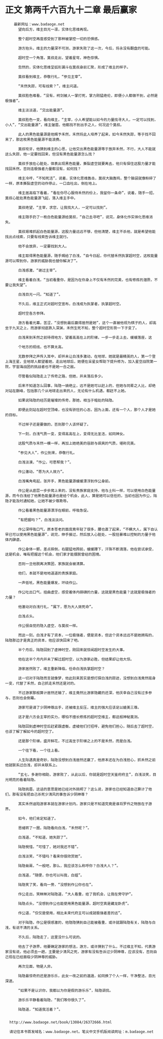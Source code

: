 # 正文 第两千六百九十二章 最后赢家
        最新网址：www.badaoge.net
          望向后方，维主目光一凛，实体化思维再现。
      
          整个超时空再度感受到了那种被掌控一切的恐惧感。
      
          游方抬头，维主的力量深不可测，游家失败了这一次，今后，将永没有翻盘的可能。
      
          超时空一个角落，莫叔走出，望着星穹，神色惊惧。
      
          忽然的，实体化思维呈弧形漏斗在莫叔身前汇聚，形成了维主的样子。
      
          莫叔看到维主，恭敬行礼，“参见主宰”。
      
          “禾然失踪，可有线索？”，维主问道。
      
          莫叔脸色难看，“没有，柯剑被人一掌打死，掌力刚猛绝伦，即便小人都做不到，必然是极强者”。
      
          维主淡淡道，“交出能量源”。
      
          莫叔脸色一变，看向维主，“主宰，小人希望能以如今的力量找寻大人，一定可以找到，小人”，“交出能量源”，维主皱眉，他都找不到出手之人，何况这个莫叔。
      
          此人的黑色能量源是他赐予禾然，禾然将此人培养了起来，如今禾然失踪，等于找不回来了，那这枚黑色能量源不能浪费。
      
          莫叔咬牙，他猜到维主的心思，让他交出黑色能量源等于放弃禾然，不行，大人不能就这么失踪，他一定要找回来，但没有黑色能量源怎么找？
      
          莫叔手放在心脏处，体表出现黑色能量，撕裂虚空就要离去，他只有保住这股力量才能找回禾然，否则连极强者力量都没有，如何找？
      
          维主冷哼，“不知死活”，说着，实体化思维轰击，莫叔大脑轰鸣，整个脑袋就像粉碎了一样，原本撕裂虚空的动作停止，一口血吐出，倒在地上。
      
          维主居高临下看着，“看在你尽心服侍禾然的份上，我留你一条命”，说着，随手一招，莫叔心脏处黑色能量源飞起，落入维主手中。
      
          莫叔绝望，“主宰，求您，让我找大人，一定可以找到”。
      
          维主随手扔了一枚白色能量源给莫叔，“自己去寻吧”，说完，身体化作实体化思维消失。
      
          莫叔艰难抓起白色能量源，这股力量远远不够，但他清楚，维主不杀他，就是希望他能找出点线索，只要有线索告诉维主就行。
      
          他不会放弃，一定要找到大人。
      
          维主取得黑色能量源，随手赐给了白浅，“自今日起，你代替禾然执掌超时空，这枚能量源可以帮到你，游家的威胁我也替你解决了”。
      
          白浅感激，“谢过主宰”。
      
          维主看着白浅，“当初看重你，是因为在你身上不仅有禾然的完美，也有修炼的潜质，不要让我失望”。
      
          白浅目光一闪，“知道了”。
      
          不久后，维主正式对超时空宣布，白浅成为执掌者，执掌超时空。
      
          超时空各方参拜。
      
          游方看着光幕，苦涩，“没想到最后赢得居然是她”，这个一直被他视为棋子的人，却高坐于九天之上，而游家彻底跌入深渊，禾然生死不知，整个超时空形势一下子变了。
      
          白浅来到禾然之前待得地方，望着高高在上的阶梯，一步一步走上去，缓缓落座，这
      
          个地方的视线，也不算太高。
      
          无数参拜之声传入耳中，却并未让白浅多激动，在地球，她就是最精英的人，第一个登上海王星，全地球人都望着她，走出地球后，她便在采星女帮助下提升修为，加入星空战院第一院，宇宙海战团的挑战者也不是她一合之敌。
      
          尽管看似陆隐走上了传奇之路，但她，并未落后多少。
      
          后来不知道怎么回事，陆隐一骑绝尘，远不是她可以赶上的，但她与同辈之人比，却绝对站在巅峰，包括那几个从地球走出来的人，无论有什么机遇，都赶不上她。
      
          如果说陆隐的经历是璀璨的传奇，那她，相当于暗处的陆隐。
      
          即便此刻站在超时空顶峰，也没有骄狂的心态，因为上面，还有一个人，那个人才是她的目标。
      
          不过样子还是要做的，否则那个人该怀疑了。
      
          下一刻，白浅气质一变，变得高高在上，变得无比圣洁，如同神女。
      
          这股气质与禾然一模一样，再加上她绝美的容颜与飒爽的气质，堪称完美。
      
          “参见大人”，作公到来，恭敬行礼。
      
          白浅淡漠，“作公，可愿帮我？”。
      
          作公激动，“愿为大人效力”。
      
          白浅嘴角弯起，张开手，黑色能量源缓缓漂浮到作公身前。
      
          作公是从底层一步步爬上来的，没有贵族家庭支持，他与土科一样，可以使用白色能量源，而今白浅给了他黑色能量源也是给个机会，此人，算是她可以信任的，当初也因为作公，陆隐才能及时通知她，让她不被少尊欺辱。
      
          作公看着黑色能量源漂浮在眼前，呼吸急促。
      
          “有把握吗？”，白浅淡淡问。
      
          作公深呼吸口气，原本苍老的面庞竟年轻了很多，腰也直了起来，“不瞒大人，属下自认早已可以使用黑色能量源”，说完，伸手接过，然后放入心脏处，一股狂暴难以控制的力量于他体内肆虐。
      
          作公身体一颤，差点摔倒，右腿猛地跨前，缓缓蹲下，汗珠不断滴落，他在尝试承受，这是机会，唯有把握这个机会，他们家才能摆脱曾经的困境。
      
          否则一旦他脱离决策团，家族就会被清算。
      
          他们，本就不是地地道道的贵族家庭。
      
          一声低吼，黑色能量爆发，环绕作公。
      
          作公吐出口气，扭曲虚空，感受着体内磅礴的力量，这就是黑色能量？这就是极强者的力量？
      
          他激动对白浅行礼，“属下，愿为大人效死命”。
      
          白浅点头。
      
          作公很自觉的隐入虚空，与莫叔一样。
      
          而这一刻，白浅才有了资本，一位极强者，便是资本，但这个资本远远不是她拥有的，陆隐那边才是真正的资本，他应该快回来了吧。
      
          半个月后，陆隐回到了虚神时空，刚回来就惊闻超时空发生的大事。
      
          他在这半个月内并未了解过超时空，以为游家必胜，但结果却让他大惊。
      
          游家居然败了，维主重新降临，任命白浅执掌超时空？
      
          这一切对于陆隐而言就像梦，他此刻来其实是想打探白浅的踪迹，没想到白浅竟然摇身一变，代替了禾然，自己抓走禾然还是对的。
      
          不过游家那般算计居然还输了，维主竟然比游家隐藏的还深，他庆幸自己没有过多参与，否则也会倒霉。
      
          游家可是请了少阴神尊出手，还被维主反压，维主的强大应该足以媲美三尊。
      
          这才是六方会主宰的实力，哪怕不擅长修炼的超时空维主，都这般神秘莫测。
      
          陆隐回到虚神时空后赶紧跟虚衡，虚棱他们打招呼，避免他们担心，随后去了超时空，也该了解了解如今的超时空了。
      
          还是那个阶梯，盛开鲜花，不过高坐于阶梯之上的不是禾然，而是白浅。
      
          一个往下看，一个往上看。
      
          人生际遇真是奇妙，陆隐没想到白浅居然还赢了，他原本还在为白浅担心，抓禾然之前他就联系过白浅，却并未联系上。
      
          “玄七，多谢你相助，游家败了，从此以后，你就是超时空天鉴府府主”，白浅淡笑，目光明亮的看着陆隐。
      
          陆隐挑眉，这话的意思是她已经对外挑明了？这么说，游家也已经知道自己算计了他们，那有没有把自己杀死少清风的事告诉少阴神尊？
      
          其实禾然诬陷游家本就在游家计划内，游家只是不知道究竟是谁将罗仱之物放在子游界。
      
          如今，他们肯定知道了。
      
          思绪转了一圈，陆隐看向白浅，“禾然呢？”。
      
          白浅道，“不知道，她失踪了”。
      
          陆隐惋惜，“可惜了，她对我还不错”。
      
          白浅淡笑，“不错吗？看来你很欣赏她”。
      
          陆隐耸肩，“一般吧，那么，我应该怎么称呼你？白浅大人？”。
      
          白浅道，“随便，你也可以叫我，白姐”。
      
          陆隐笑了笑，看向一旁，“没想到作公你也在”。
      
          作公走出，笑眯眯对陆隐道，“大人看重，给了我机会，让我在旁守护”。
      
          陆隐点头，“没想到作公也能使用黑色能量源，超时空真是藏龙卧虎”。
      
          作公道，“仅仅是使用，相比未来代府主可以成就极强者差的远”。
      
          对于陆隐，作公是很感激的，他隐隐猜到自己能被看重，或许就跟陆隐有关，陆隐与白浅，有说不清的关系。
      
          不久后，陆隐走了，这里没什么可说的。
      
          他去了子游界，他要确定游家的想法，游方，或许猜到了什么，不过维主不知，代表游家没有说，他必须去一趟，主要是少清风之死，游家有没有告诉过少阴神尊，应该没有，否则自己现在已经面临少阴神尊的威胁。
      
          再次见面，物是人非。
      
          陆隐最惊奇的还是游乐乐，此女一改之前的邋遢，如同换了个人一样，干净整洁，目光深邃。
      
          “如果不是认识你，我都以为你是假的游乐乐”，陆隐调侃。
      
          游乐乐平静看着陆隐，“我们等你很久了”。
      
          陆隐道，“知道我活着？”。
      
      
      http://www.badaoge.net/book/13084/26372666.html
      
      请记住本书首发域名：www.badaoge.net。笔尖中文手机版阅读网址：m.badaoge.net